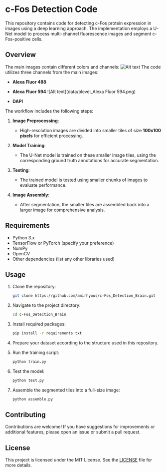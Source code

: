 
# c-Fos Detection Code

This repository contains code for detecting c-Fos protein expression in images using a deep learning approach. The implementation employs a U-Net model to process multi-channel fluorescence images and segment c-Fos-positive cells.

## Overview

The main images contain different colors and channels:
![Alt text](blevel_eq_lowerQ.png)
The code utilizes three channels from the main images:

- **Alexa Fluor 488**
- **Alexa Fluor 594**
![Alt text](data/blevel_Alexa Fluor 594.png)

- **DAPI**

The workflow includes the following steps:

1. **Image Preprocessing**:
   - High-resolution images are divided into smaller tiles of size **100x100 pixels** for efficient processing.

2. **Model Training**:
   - The U-Net model is trained on these smaller image tiles, using the corresponding ground truth annotations for accurate segmentation.

3. **Testing**:
   - The trained model is tested using smaller chunks of images to evaluate performance.

4. **Image Assembly**:
   - After segmentation, the smaller tiles are assembled back into a larger image for comprehensive analysis.

## Requirements

- Python 3.x
- TensorFlow or PyTorch (specify your preference)
- NumPy
- OpenCV
- Other dependencies (list any other libraries used)

## Usage

1. Clone the repository:

   ```bash
   git clone https://github.com/amirhyous/c-Fos_Detection_Brain.git
   ```

2. Navigate to the project directory:

   ```bash
   cd c-Fos_Detection_Brain
   ```

3. Install required packages:

   ```bash
   pip install -r requirements.txt
   ```

4. Prepare your dataset according to the structure used in this repository.

5. Run the training script:

   ```bash
   python train.py
   ```

6. Test the model:

   ```bash
   python test.py
   ```

7. Assemble the segmented tiles into a full-size image:

   ```bash
   python assemble.py
   ```

## Contributing

Contributions are welcome! If you have suggestions for improvements or additional features, please open an issue or submit a pull request.

## License

This project is licensed under the MIT License. See the [LICENSE](LICENSE) file for more details.
